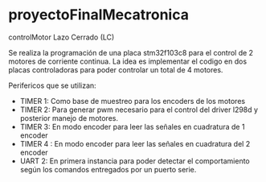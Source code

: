 # proyectoFinalMecatronica
 controlMotor Lazo Cerrado (LC)


Se realiza la programación de una placa stm32f103c8 para el control de 2 motores de corriente continua.
La idea es implementar el codigo en dos placas controladoras para poder controlar un total de 4 motores.

Perifericos que se utilizan: 

-	TIMER 1: Como base de muestreo para los encoders de los motores
-	TIMER 2: Para generar pwm necesario para el control del driver l298d y posterior manejo de motores.
-	TIMER 3: En modo encoder para leer las señales en cuadratura de 1 encoder
-	TIMER 4 : En modo encoder para leer las señales en cuadratura del 2 encoder
-	UART 2: En primera instancia para poder detectar el comportamiento según los comandos entregados por un puerto serie. 

